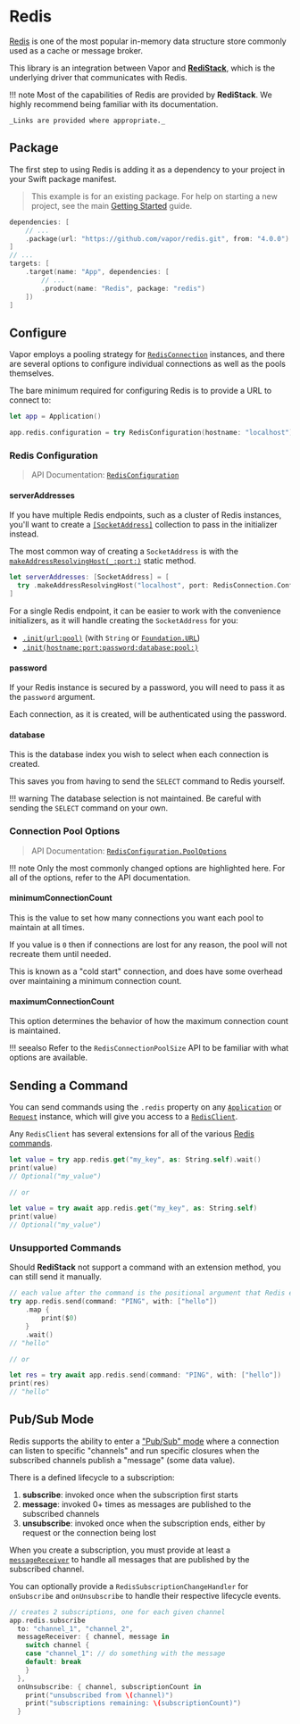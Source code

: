 # Redis

[Redis](https://redis.io/) is one of the most popular in-memory data structure store commonly used as a cache or message broker.

This library is an integration between Vapor and [**RediStack**](https://gitlab.com/mordil/redistack), which is the underlying driver that communicates with Redis.

!!! note
    Most of the capabilities of Redis are provided by **RediStack**.
    We highly recommend being familiar with its documentation.
    
    _Links are provided where appropriate._

## Package

The first step to using Redis is adding it as a dependency to your project in your Swift package manifest.

> This example is for an existing package. For help on starting a new project, see the main [Getting Started](../getting-started/hello-world.md) guide.

```swift
dependencies: [
    // ...
    .package(url: "https://github.com/vapor/redis.git", from: "4.0.0")
]
// ...
targets: [
    .target(name: "App", dependencies: [
        // ...
        .product(name: "Redis", package: "redis")
    ])
]
```

## Configure

Vapor employs a pooling strategy for [`RedisConnection`](https://swiftpackageindex.com/mordil/redistack/1.3.2/documentation/redistack/redisconnection) instances, and there are several options to configure individual connections as well as the pools themselves.

The bare minimum required for configuring Redis is to provide a URL to connect to:

```swift
let app = Application()

app.redis.configuration = try RedisConfiguration(hostname: "localhost")
```

### Redis Configuration

> API Documentation: [`RedisConfiguration`](https://api.vapor.codes/redis/main/Redis/RedisConfiguration/)

#### serverAddresses

If you have multiple Redis endpoints, such as a cluster of Redis instances, you'll want to create a [`[SocketAddress]`](https://swiftpackageindex.com/apple/swift-nio/main/documentation/niocore/socketaddress) collection to pass in the initializer instead.

The most common way of creating a `SocketAddress` is with the [`makeAddressResolvingHost(_:port:)`](https://swiftpackageindex.com/apple/swift-nio/main/documentation/niocore/socketaddress/makeaddressresolvinghost(_:port:)) static method.

```swift
let serverAddresses: [SocketAddress] = [
  try .makeAddressResolvingHost("localhost", port: RedisConnection.Configuration.defaultPort)
]
```

For a single Redis endpoint, it can be easier to work with the convenience initializers, as it will handle creating the `SocketAddress` for you:

- [`.init(url:pool)`](https://api.vapor.codes/redis/main/Redis/RedisConfiguration/#redisconfiguration.init(url:pool:)) (with `String` or [`Foundation.URL`](https://developer.apple.com/documentation/foundation/url))
- [`.init(hostname:port:password:database:pool:)`](https://api.vapor.codes/redis/main/Redis/RedisConfiguration/#redisconfiguration.init(hostname:port:password:database:pool:))

#### password

If your Redis instance is secured by a password, you will need to pass it as the `password` argument.

Each connection, as it is created, will be authenticated using the password.

#### database

This is the database index you wish to select when each connection is created.

This saves you from having to send the `SELECT` command to Redis yourself.

!!! warning
    The database selection is not maintained. Be careful with sending the `SELECT` command on your own.

### Connection Pool Options

> API Documentation: [`RedisConfiguration.PoolOptions`](https://api.vapor.codes/redis/main/Redis/RedisConfiguration_PoolOptions/)

!!! note
    Only the most commonly changed options are highlighted here. For all of the options, refer to the API documentation.

#### minimumConnectionCount

This is the value to set how many connections you want each pool to maintain at all times.

If you value is `0` then if connections are lost for any reason, the pool will not recreate them until needed.

This is known as a "cold start" connection, and does have some overhead over maintaining a minimum connection count.

#### maximumConnectionCount

This option determines the behavior of how the maximum connection count is maintained.

!!! seealso
    Refer to the `RedisConnectionPoolSize` API to be familiar with what options are available.

## Sending a Command

You can send commands using the `.redis` property on any [`Application`](https://api.vapor.codes/vapor/main/Vapor/Application/) or [`Request`](https://api.vapor.codes/vapor/main/Vapor/Request/) instance, which will give you access to a [`RedisClient`](https://swiftpackageindex.com/mordil/redistack/1.3.2/documentation/redistack/redisclient).

Any `RedisClient` has several extensions for all of the various [Redis commands](https://redis.io/commands).

```swift
let value = try app.redis.get("my_key", as: String.self).wait()
print(value)
// Optional("my_value")

// or

let value = try await app.redis.get("my_key", as: String.self)
print(value)
// Optional("my_value")
```

### Unsupported Commands

Should **RediStack** not support a command with an extension method, you can still send it manually.

```swift
// each value after the command is the positional argument that Redis expects
try app.redis.send(command: "PING", with: ["hello"])
    .map {
        print($0)
    }
    .wait()
// "hello"

// or

let res = try await app.redis.send(command: "PING", with: ["hello"])
print(res)
// "hello"
```

## Pub/Sub Mode

Redis supports the ability to enter a ["Pub/Sub" mode](https://redis.io/topics/pubsub) where a connection can listen to specific "channels" and run specific closures when the subscribed channels publish a "message" (some data value).

There is a defined lifecycle to a subscription:

1. **subscribe**: invoked once when the subscription first starts
1. **message**: invoked 0+ times as messages are published to the subscribed channels
1. **unsubscribe**: invoked once when the subscription ends, either by request or the connection being lost

When you create a subscription, you must provide at least a [`messageReceiver`](https://swiftpackageindex.com/mordil/redistack/1.3.2/documentation/redistack/redissubscriptionmessagereceiver) to handle all messages that are published by the subscribed channel.

You can optionally provide a `RedisSubscriptionChangeHandler` for `onSubscribe` and `onUnsubscribe` to handle their respective lifecycle events.

```swift
// creates 2 subscriptions, one for each given channel
app.redis.subscribe
  to: "channel_1", "channel_2",
  messageReceiver: { channel, message in
    switch channel {
    case "channel_1": // do something with the message
    default: break
    }
  },
  onUnsubscribe: { channel, subscriptionCount in
    print("unsubscribed from \(channel)")
    print("subscriptions remaining: \(subscriptionCount)")
  }
```
